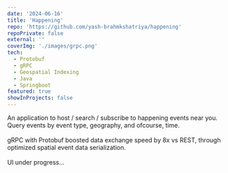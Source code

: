 ```yaml
---
date: '2024-06-16'
title: 'Happening'
repo: 'https://github.com/yash-brahmkshatriya/happening'
repoPrivate: false
external: ''
coverImg: './images/grpc.png'
tech:
  - Protobuf
  - gRPC
  - Geospatial Indexing
  - Java
  - Springboot
featured: true
showInProjects: false
---
```


An application to host / search / subscribe to happening events near you. Query events by event type, geography, and ofcourse, time. \
<br />
gRPC with Protobuf boosted data exchange speed by 8x vs REST, through optimized spatial event data serialization. \
<br/>
UI under progress...

